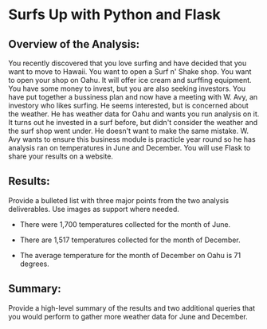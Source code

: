 # Surfs Up with Python and Flask

## Overview of the Analysis:
You recently discovered that you love surfing and have decided that you want to move to Hawaii. You want to open a Surf n' Shake shop. You want to open your shop on Oahu. It will offer ice cream and surffing equipment. You have some money to invest, but you are also seeking investors. You have put together a bussiness plan and now have a meeting with W. Avy, an investory who likes surfing. He seems interested, but is concerned about the weather. He has weather data for Oahu and wants you run analysis on it. It turns out he invested in a surf before, but didn't consider the weather and the surf shop went under. He doesn't want to make the same mistake. W. Avy wants to ensure this business module is practicle year round so he has analysis ran on temperatures in June and December. You will use Flask to share your results on a website.

## Results: 
Provide a bulleted list with three major points from the two analysis deliverables. Use images as support where needed.

- There were 1,700 temperatures collected for the month of June.

- There are 1,517 temperatures collected for the month of December.

- The average temperature for the month of December on Oahu is 71 degrees.

## Summary: 
Provide a high-level summary of the results and two additional queries that you would perform to gather more weather data for June and December.
